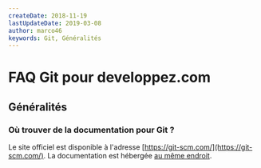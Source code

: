 ```yaml
---
createDate: 2018-11-19
lastUpdateDate: 2019-03-08
author: marco46
keywords: Git, Généralités
---
```


# FAQ Git pour developpez.com

## Généralités

### Où trouver de la documentation pour Git ?

Le site officiel est disponible à l'adresse [https://git-scm.com/](https://git-scm.com/). La documentation est hébergée [au même endroit](https://git-scm.com/doc).
